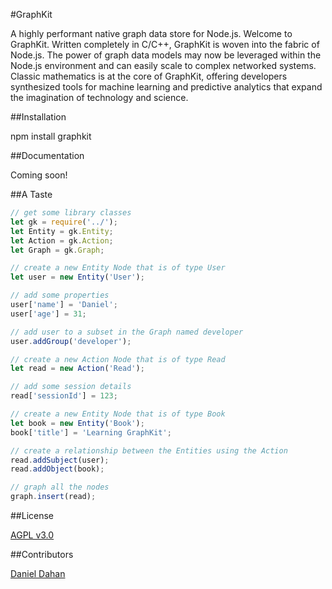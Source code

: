 #GraphKit  

A highly performant native graph data store for Node.js. Welcome to GraphKit. Written completely in C/C\+\+, GraphKit is woven into the fabric of Node.js. The power of graph data models may now be leveraged within the Node.js environment and can easily scale to complex networked systems. Classic mathematics is at the core of GraphKit, offering developers synthesized tools for machine learning and predictive analytics that expand the imagination of technology and science.

##Installation

npm install graphkit

##Documentation

Coming soon!

##A Taste

```javascript
// get some library classes
let gk = require('../');
let Entity = gk.Entity;
let Action = gk.Action;
let Graph = gk.Graph;

// create a new Entity Node that is of type User
let user = new Entity('User');

// add some properties
user['name'] = 'Daniel';
user['age'] = 31;

// add user to a subset in the Graph named developer
user.addGroup('developer');

// create a new Action Node that is of type Read
let read = new Action('Read');

// add some session details
read['sessionId'] = 123;

// create a new Entity Node that is of type Book
let book = new Entity('Book');
book['title'] = 'Learning GraphKit';

// create a relationship between the Entities using the Action
read.addSubject(user);
read.addObject(book);

// graph all the nodes
graph.insert(read);
```

##License

[AGPL v3.0](http://choosealicense.com/licenses/agpl-3.0/)

##Contributors

[Daniel Dahan](https://github.com/danieldahan)